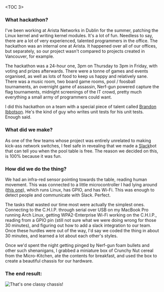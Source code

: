 <TOC 3>

### What hackathon?

I've been working at Arista Networks in Dublin for the summer, patching the
Linux kernel and writing kernel modules. It's a lot of fun. Needless to say,
there are a lot of very experienced, talented programmers in the office. The
hackathon was an internal one at Arista. It happened over all of our offices,
but separately, so our project wasn't compared to projects created in
Vancouver, for example.

The hackathon was a 24-hour one, 3pm on Thursday to 3pm in Friday, with voting
and prizes afterwards. There were a tonne of games and events organised, as
well as lots of food to keep us happy and relatively sane. There was a music
room, two board game rooms, pool / foosball tournaments, an overnight game of
assassin, Nerf-gun powered capture the flag tournaments, midnight screenings of
the IT crowd, pretty much everything a small army of programmers could want.

I did this hackathon on a team with a special piece of talent called [Brandon
Ibbotson](https://github.com/byxor/). He's the kind of guy who writes unit
tests for his unit tests. Enough said.

### What did we make?

As one of the few teams whose project was entirely unrelated to making kick-ass
network switches, I feel safe in revealing that we made a
[Slack](https://slack.com/)bot that can tell you when the pool table is free.
The reason we decided on this, is 100% because it was fun.

### How did we do the thing?

We had an infra-red sensor pointing towards the table, reading human movement.
This was connected to a little microcontroller I had lying around ([this
one](https://getchip.com/pages/chip)), which runs Linux, has GPIO, and has
Wi-Fi. This was enough to detect people and communicate with Slack. Perfect.

The tasks that wasted our time most were actually the simplest ones. Connecting
to the C.H.I.P. through serial over USB on my MacBook Pro running Arch Linux,
getting WPA2-Enterprise Wi-Fi working on the C.H.I.P., reading from a GPIO pin
(still not sure what we were doing wrong for those 30 minutes), and figuring
out how to add a slack integration to our team. Once these hurdles were out of
the way, I'd say we coded the thing in about 30 minutes, and learned a lot
about each other's styles.

Once we'd spent the night getting pinged by Nerf-gun foam bullets and other
such shenanigans, I grabbed a miniature box of Crunchy Nut cereal from the
Micro-Kitchen, ate the contents for breakfast, and used the box to create a
beautiful chassis for our hardware.

### The end result:

![That's one classy chassis!](hackathon-cereal-box.jpg)
